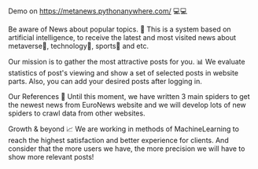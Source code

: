 Demo on https://metanews.pythonanywhere.com/ 💻💻
 
Be aware of News about popular topics. 🎤
This is a system based on artificial intelligence, to receive the latest and most visited news about metaverse🤖, technology📱, sports🎾 and etc.

Our mission is to gather the most attractive posts for you. 📊
We evaluate statistics of post's viewing and show a set of selected posts in website parts. Also, you can add your desired posts after logging in.

Our References 📒
Until this moment, we have written 3 main spiders to get the newest news from EuroNews website and we will develop lots of new spiders to crawl data from other websites.

Growth & beyond 📈
We are working in methods of MachineLearning to reach the highest satisfaction and better experience for clients. And consider that the more users we have, the more precision we will have to show more relevant posts!
